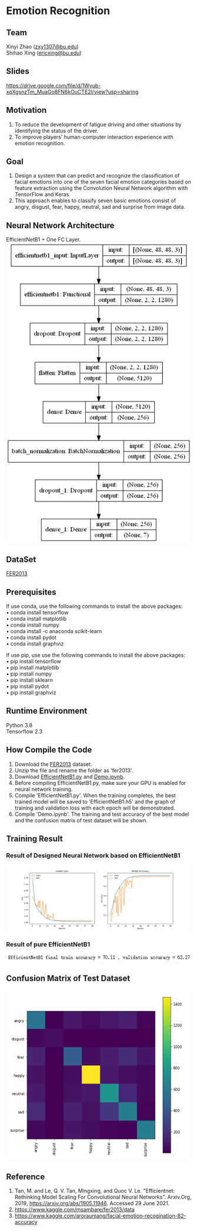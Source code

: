 # Emotion Recognition
## Team
Xinyi Zhao (zxy1307@bu.edu)\
Shihao Xing (ericxing@bu.edu)
## Slides
https://drive.google.com/file/d/1Wyub-xqXgsnzTm_MuaGo8FN6kOuCTE2I/view?usp=sharing
## Motivation
1. To reduce the development of fatigue driving and other situations by identifying the status of the driver.
2. To improve players’ human-computer interaction experience with emotion recognition.
## Goal
1. Design a system that can predict and recognize the classification of facial emotions into one of the seven facial emotion categories based on feature extraction using the Convolution Neural Network algorithm with TensorFlow and Keras
2. This approach enables to classify seven basic emotions consist of angry, disgust, fear, happy, neutral, sad and surprise from image data.
## Neural Network Architecture
EfficientNetB1 + One FC Layer.\
![Image text](https://github.com/EricXSH/CS523-Project/blob/main/img_files/EfficientNet%20B1.png)
## DataSet
[FER2013](https://www.kaggle.com/msambare/fer2013/download)
## Prerequisites
If use conda, use the following commands to install the above packages:\
•	conda install tensorflow\
•	conda install matplotlib\
•	conda install numpy \
•	conda install -c anaconda scikit-learn\
•	conda install pydot\
•	conda install graphviz

If use pip, use use the following commands to install the above packages:\
•	pip install tensorflow\
•	pip install matplotlib \
•	pip install numpy \
•	pip install sklearn\
•	pip install pydot\
•	pip install graphviz

## Runtime Environment
Python 3.8 \
Tensorflow 2.3
## How Compile the Code
1. Download the [FER2013](https://www.kaggle.com/msambare/fer2013/download) dataset.
2. Unzip the file and rename the folder as 'fer2013'.
3. Download [EfficientNetB1.py](https://github.com/EricXSH/CS523-Project/blob/main/EfficientNetB1.py) and [Demo.ipynb](https://github.com/EricXSH/CS523-Project/blob/main/Demo.ipynb).
4. Before compiling EfficientNetB1.py, make sure your GPU is enabled for neural network training.
5. Compile 'EfficientNetB1.py'. When the training completes, the best trained model will be saved to 'EfficientNetB1.h5' and the graph of training and validation loss with each epoch will be demonstrated.
6. Compile 'Demo.ipynb'. The training and test accuracy of the best model and the confusion matrix of test dataset will be shown.
## Training Result
### Result of Designed Neural Network based on EfficientNetB1
![Image text](https://github.com/EricXSH/CS523-Project/blob/main/img_files/EffNet%20T%26T%20accuracy.png)
### Result of pure EfficientNetB1
![Image text](https://github.com/EricXSH/CS523-Project/blob/main/img_files/Pure%20EfficientNetB1%20Result.png)
## Confusion Matrix of Test Dataset
![Image text](https://github.com/EricXSH/CS523-Project/blob/main/img_files/Confusion%20Matrix%20of%20Test%20Set.png)
## Reference
1. Tan, M. and Le, Q. V. Tan, Mingxing, and Quoc V. Le. "Efficientnet: Rethinking Model Scaling For Convolutional Neural Networks". Arxiv.Org, 2019, https://arxiv.org/abs/1905.11946. Accessed 29 June 2021.
2. https://www.kaggle.com/msambare/fer2013/data
3. https://www.kaggle.com/aroraumang/facial-emotion-recogination-82-accuracy
